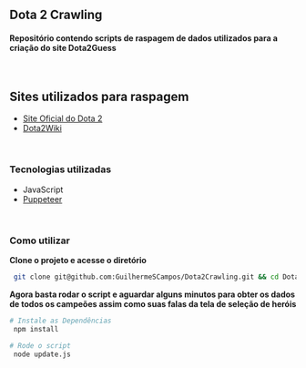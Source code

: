 <h2 align="start">
  Dota 2 Crawling
</h3>

<h4 align="start">Repositório contendo scripts de raspagem de dados utilizados para a criação do site Dota2Guess</h4>
<br/>

## Sites utilizados para raspagem
  - [Site Oficial do Dota 2](https://www.dota2.com)
  - [Dota2Wiki](https://dota2.fandom.com/wiki/Dota_2_Wiki)

<br/>

###  Tecnologias utilizadas


- JavaScript
- [Puppeteer](https://pptr.dev/)

<br/>

### Como utilizar

**Clone o projeto e acesse o diretório**

```bash
 git clone git@github.com:GuilhermeSCampos/Dota2Crawling.git && cd Dota2Crawling
```

**Agora basta rodar o script e aguardar alguns minutos para obter os dados de todos os campeões assim como suas falas da tela de seleção de heróis**

```bash
# Instale as Dependências
 npm install

# Rode o script
 node update.js
```
